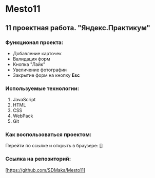 # **Mesto11**

## 11 проектная работа. "Яндекс.Практикум"

### Функционал проекта:
* Добавление карточек
* Валидация форм
* Кнопка "Лайк"
* Увеличение фотографии
* Закрытие форм на кнопку **Esc**

### Используемые технологии:
1. JavaScript
2. HTML
3. CSS
4. WebPack
5. Git

### Как воспользоваться проектом:
Перейти по ссылке и открыть в браузере: []

### Ссылка на репозиторий:
[https://github.com/SDMaks/Mesto11]


